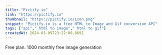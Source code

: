 ```yaml
---
title: "Pictify.io"
link: "https://pictify.io"
thumbnail: "https://pictify.io/icon.png"
snippet: "Pictify.io is a free HTML to Image and Gif conversion API"
tags: ["api"," html to image"," html to gif"]
createdAt: 2024-03-09T23:22:00.869Z
---
```

Free plan. 1000 monthly free image generation
